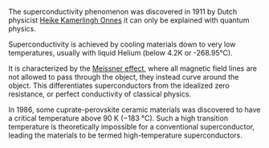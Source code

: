 <a></a>
The superconductivity phenomenon was discovered in 1911 by Dutch physicist [Heike Kamerlingh Onnes](https://en.wikipedia.org/wiki/Heike_Kamerlingh_Onnes) it can only be explained with quantum physics.

Superconductivity is achieved by cooling materials down to very low temperatures, usually with liquid Helium (below 4.2K or -268.95°C).

It is characterized by the [Meissner effect](https://en.wikipedia.org/wiki/Meissner_effect), where all magnetic field lines are not allowed to pass through the object, they instead curve around the object. This differentiates superconductors from the idealized zero resistance, or perfect conductivity of classical physics.

In 1986, some cuprate-perovskite ceramic materials was discovered to have a critical temperature above 90 K (−183 °C). Such a high transition temperature is theoretically impossible for a conventional superconductor, leading the materials to be termed high-temperature superconductors.

